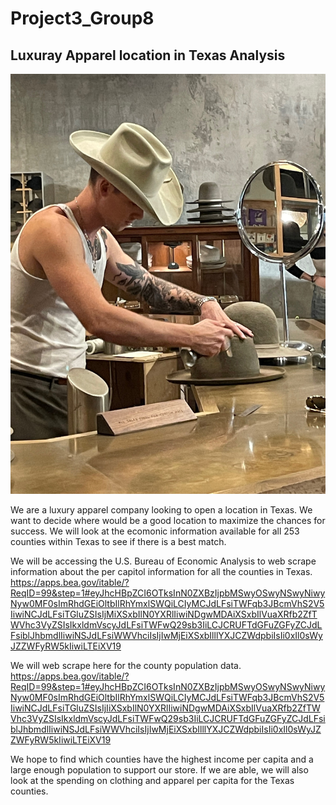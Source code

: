 # Project3_Group8

## Luxuray Apparel location in Texas Analysis
![alt=Custom hat maker in an upscale shop](https://github.com/ortizvane09/Project3_Group8/blob/main/images/hatmaking.jpg)


We are a luxury apparel company looking to open a location in Texas. We want to decide where would be a good location to maximize the chances for success. We will look at the ecomonic information available for all 253 counties within Texas to see if there is a best match.

We will be accessing the U.S. Bureau of Economic Analysis to web scrape information about the per capitol information for all the counties in Texas.
https://apps.bea.gov/itable/?ReqID=99&step=1#eyJhcHBpZCI6OTksInN0ZXBzIjpbMSwyOSwyNSwyNiwyNyw0MF0sImRhdGEiOltbIlRhYmxlSWQiLCIyMCJdLFsiTWFqb3JBcmVhS2V5IiwiNCJdLFsiTGluZSIsIjMiXSxbIlN0YXRlIiwiNDgwMDAiXSxbIlVuaXRfb2ZfTWVhc3VyZSIsIkxldmVscyJdLFsiTWFwQ29sb3IiLCJCRUFTdGFuZGFyZCJdLFsiblJhbmdlIiwiNSJdLFsiWWVhciIsIjIwMjEiXSxbIlllYXJCZWdpbiIsIi0xIl0sWyJZZWFyRW5kIiwiLTEiXV19


We will web scrape here for the county population data.
https://apps.bea.gov/itable/?ReqID=99&step=1#eyJhcHBpZCI6OTksInN0ZXBzIjpbMSwyOSwyNSwyNiwyNyw0MF0sImRhdGEiOltbIlRhYmxlSWQiLCIyMCJdLFsiTWFqb3JBcmVhS2V5IiwiNCJdLFsiTGluZSIsIjIiXSxbIlN0YXRlIiwiNDgwMDAiXSxbIlVuaXRfb2ZfTWVhc3VyZSIsIkxldmVscyJdLFsiTWFwQ29sb3IiLCJCRUFTdGFuZGFyZCJdLFsiblJhbmdlIiwiNSJdLFsiWWVhciIsIjIwMjEiXSxbIlllYXJCZWdpbiIsIi0xIl0sWyJZZWFyRW5kIiwiLTEiXV19

We hope to find which counties have the highest income per capita and a large enough population to support our store. If we are able, we will also look at the spending on clothing and apparel per capita for the Texas counties.